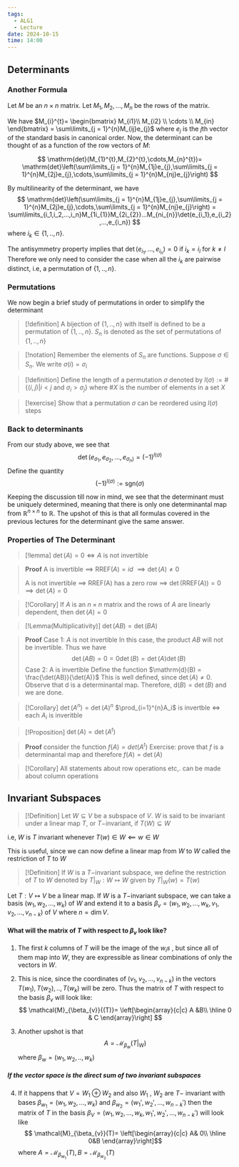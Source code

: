```yaml
---
tags:
  - ALG1
  - Lecture
date: 2024-10-15
time: 14:00
---
```

## Determinants
### Another Formula

Let $M$ be an $n\times n$ matrix. Let $M_1,M_2,...,M_n$ be the rows of the matrix.

We have $M_{i}^{t}= \begin{bmatrix} M_{i1}\\ M_{i2} \\ \cdots \\ M_{in} \end{bmatrix} = \sum\limits_{j = 1}^{n}M_{ij}e_{j}$ where $e_j$ is the $j$th vector of the standard basis in canonical order. Now, the determinant can be thought of as a function of the row vectors of $M$:

$$
\mathrm{det}(M_{1}^{t},M_{2}^{t},\cdots,M_{n}^{t})= \mathrm{det}\left(\sum\limits_{j = 1}^{n}M_{1j}e_{j},\sum\limits_{j = 1}^{n}M_{2j}e_{j},\cdots,\sum\limits_{j = 1}^{n}M_{nj}e_{j}\right)
$$

By multilinearity of the determinant, we have
$$
\mathrm{det}\left(\sum\limits_{j = 1}^{n}M_{1j}e_{j},\sum\limits_{j = 1}^{n}M_{2j}e_{j},\cdots,\sum\limits_{j = 1}^{n}M_{nj}e_{j}\right) = \sum\limits_{i_1,i_2,...,i_n}M_{1i_{1}}M_{2i_{2}}...M_{ni_{n}}\det(e_{i_1},e_{i_2},...,e_{i_n})
$$
where $i_{k}\in \{1,..,n\}$.

The antisymmetry property implies that $\det(e_{i_{1}},...,e_{i_{n}}) = 0$ if $i_{k}= i_l$ for $k\neq l$
Therefore we only need to consider the case when all the $i_k$ are pairwise distinct, i.e, a permutation of $\{1,..,n\}$. 

### Permutations
We now begin a brief study of permutations in order to simplify the determinant

>[!definition]
>A bijection of $\{1,..,n\}$ with itself is defined to be a permutation of $\{1,..,n\}$. $S_n$ is denoted as the set of permutations of $\{1,..,n\}$

>[!notation]
>Remember the elements of $S_n$ are functions. Suppose $\sigma\in S_n$. We write $\sigma(i) = \sigma_i$

>[!definition]
>Define the length of a permutation $\sigma$ denoted by $l(\sigma) := \# \{(i,j) | i < j \text{ and } \sigma_{i}>\sigma_{j}\}$ where $\# X$ is the number of elements in a set $X$

>[!exercise]
> Show that a permutation $\sigma$ can be reordered using $l(\sigma)$ steps

### Back to determinants
From our study above, we see that 
$$\det(e_{\sigma_1},e_{\sigma_2},...,e_{\sigma_{n})}= (-1)^{l(\sigma)}$$
Define the quantity
$$(-1)^{l(\sigma)} := \mathrm{sgn}(\sigma)$$

Keeping the discussion till now in mind, we see that the determinant must be uniquely determined, meaning that there is only one determinantal map from $\mathbb{R}^{n\times n}$ to $\mathbb{R}$. The upshot of this is that all formulas covered in the previous lectures for the determinant give the same answer.

### Properties of The Determinant

>[!lemma]
>$\det(A) = 0 \iff A$ is not invertible

>**Proof**
>A is invertible 
>$\implies$ $\mathrm{RREF}(A) = id$
>$\implies \det(A) \neq 0$
>
>A is not invertible
>$\implies$ $\mathrm{RREF(A)}$ has a zero row
>$\implies$ $\det(\mathrm{RREF}(A)) = 0$
>$\implies \det(A) = 0$

>[!Corollary]
>If $A$ is an $n\times n$ matrix and the rows of $A$ are linearly dependent, then $\det(A) = 0$

>[!Lemma(Multiplicativity)]
>$\det(AB) = \det(BA)$

>**Proof**
>Case 1: $A$ is not invertible
>In this case, the product $AB$ will not be invertible. Thus we have
>$$\det(AB) = 0 = 0\det(B) = \det(A)\det(B)$$
>Case 2: A is invertible
>Define the function $\mathrm{d}(B) = \frac{\det(AB)}{\det(A)}$ 
>This is well defined, since $\det(A) \neq 0$.
>Observe that $\mathrm{d}$ is a determinantal map. Therefore, $\mathrm{d}(B) = \det(B)$ and we are done.

>[!Corollary]
>$\det(A^{n})= \det(A)^n$
>$\prod_{i=1}^{n}A_i$ is invertble $\iff$ each $A_i$ is inveritble

>[!Proposition]
>$\det(A) = \det(A^t)$


>**Proof**
>consider the function $f(A) = det(A^t)$
> Exercise: prove that $f$ is a determinantal map and therefore $f(A) = \det(A)$
> 

>[!Corollary]
>All statements about row operations etc,. can be made about column operations

## Invariant Subspaces

>[!Definition]
>Let $W\subseteq V$  be a subspace of $V$. $W$ is said to be invariant under a linear map $T$, or $T-$invariant, if $T(W)\subseteq W$

i.e, $W$ is $T$ invariant whenever $T(w)\in W \impliedby w\in W$

This is useful, since we can now define a linear map from $W$
 to $W$ called the restriction of $T$ to $W$
>[!Definition]
>If $W$ is a $T-$invariant subspace, we define the restriction of $T$ to $W$ denoted by $T|_{W} : W \mapsto W$ given by $T|_{W}(w) = T(w)$
>


Let $T:V\mapsto V$ be a linear map. If $W$ is a $T-$invariant subspace, we can take a basis $(w_1,w_2,...,w_k)$ of $W$ and extend it to a basis $\beta_{v} = (w_1,w_2,...,w_k,v_1,v_2,...,v_{n-k})$ of $V$ where $n = \dim V$.

#### What will the matrix of $T$ with respect to $\beta_v$ look like?

1. The first $k$ columns of $T$ will be the image of the $w_is$ , but since all of them map into $W$, they are expressible as linear combinations of only the vectors in $W$. 
2. This is nice, since the coordinates of $(v_1,v_2,...,v_{n-k})$ in the vectors $T(w_1),T(w_2),..,T(w_k)$ will be zero. Thus the matrix of $T$ with respect to the basis $\beta_v$ will look like:
$$
\mathcal{M}_{\beta_{v}}{(T)}= \left[\begin{array}{c|c}
A &B\\
\hline
0 & C
\end{array}\right]
$$


3. Another upshot is that 
$$A = \mathcal{M}_{\beta_w}(T|_{W})$$
where $\beta_{w} = (w_1,w_2,..,w_k)$

##### If the vector space is the direct sum of two invariant subspaces
4. If it happens that $V = W_{1} \oplus W_{2}$ and also  $W_1$ , $W_2$ are $T-$ invariant with bases $\beta_{w_{1}}= (w_1,w_2,...,w_k)$ and $\beta_{w_{2}}= (w_1',w_2',...,w_{n-k}')$ then the matrix of $T$ in the basis $\beta_{V} = (w_1,w_2,...,w_k,w_1',w_2',...,w_{n-k}')$ will look like $$
\mathcal{M}_{\beta_{v}}(T)= \left[\begin{array}{c|c}
A& 0\\
\hline
0&B
\end{array}\right]$$
where $A = \mathcal{M}_{\beta_{w_{1}}}(T), B = \mathcal{M}_{\beta_{w_2}}(T)$
